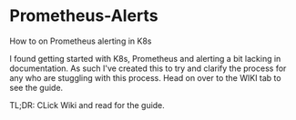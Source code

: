 # Prometheus-Alerts
How to on Prometheus alerting in K8s

I found getting started with K8s, Prometheus and alerting a bit lacking in documentation. As such I've created this to try and clarify the process for any who are stuggling with this process. Head on over to the WIKI tab to see the guide. 

TL;DR: CLick Wiki and read for the guide. 

